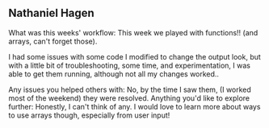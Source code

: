 ## Nathaniel Hagen

What was this weeks' workflow: This week we played with functions!! (and arrays, can't forget those).

I had some issues with some code I modified to change the output look, but
with a little bit of troubleshooting, some time, and experimentation, I
was able to get them running, although not all my changes worked..

Any issues you helped others with: No, by the time I saw them, (I worked most of the weekend) they were resolved.
Anything you'd like to explore further: Honestly, I can't think of any. I would love to learn more about
ways to use arrays though, especially from user input!
